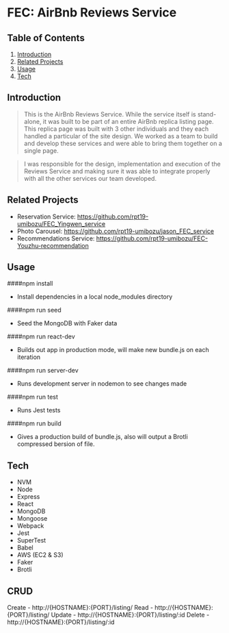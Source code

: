 # FEC: AirBnb Reviews Service

## Table of Contents

1. [Introduction](#Introduction)
1. [Related Projects](#Related-Projects)
1. [Usage](#Usage)
1. [Tech](#Tech)

## Introduction

> This is the AirBnb Reviews Service. While the service itself is stand-alone, it was built to be part of an entire AirBnb replica listing page. This replica page was built with 3 other individuals and they each handled a particular of the site design. We worked as a team to build and develop these services and were able to bring them together on a single page.

> I was responsible for the design, implementation and execution of the Reviews Service and making sure it was able to integrate properly with all the other services our team developed.

## Related Projects

  - Reservation Service: https://github.com/rpt19-umibozu/FEC_Yingwen_service
  - Photo Carousel: https://github.com/rpt19-umibozu/jason_FEC_service
  - Recommendations Service: https://github.com/rpt19-umibozu/FEC-Youzhu-recommendation

## Usage

####npm install
  - Install dependencies in a local node_modules directory

####npm run seed
  - Seed the MongoDB with Faker data

####npm run react-dev
  - Builds out app in production mode, will make new bundle.js on each iteration

####npm run server-dev
  - Runs development server in nodemon to see changes made

####npm run test
  - Runs Jest tests

####npm run build
  - Gives a production build of bundle.js, also will output a Brotli compressed bersion of file.

## Tech

- NVM
- Node
- Express
- React
- MongoDB
- Mongoose
- Webpack
- Jest
- SuperTest
- Babel
- AWS (EC2 & S3)
- Faker
- Brotli

## CRUD

Create - http://{HOSTNAME}:{PORT}/listing/
Read - http://{HOSTNAME}:{PORT}/listing/
Update - http://{HOSTNAME}:{PORT}/listing/:id
Delete - http://{HOSTNAME}:{PORT}/listing/:id
